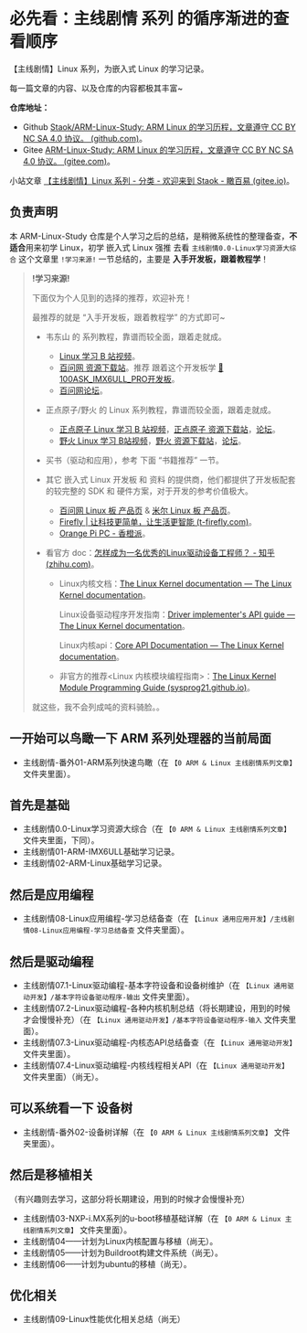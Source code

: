 # 必先看：主线剧情 系列 的循序渐进的查看顺序

【主线剧情】Linux 系列，为嵌入式 Linux 的学习记录。

每一篇文章的内容、以及仓库的内容都极其丰富~

**仓库地址：**

- Github [Staok/ARM-Linux-Study: ARM Linux 的学习历程，文章遵守 CC BY NC SA 4.0 协议。 (github.com)](https://github.com/Staok/ARM-Linux-Study)。
- Gitee [ARM-Linux-Study: ARM Linux 的学习历程，文章遵守 CC BY NC SA 4.0 协议。 (gitee.com)](https://gitee.com/staok/ARM-Linux-Study)。

小站文章 [【主线剧情】Linux 系列 - 分类 - 欢迎来到 Staok - 瞰百易 (gitee.io)](https://staok.gitee.io/categories/主线剧情linux-系列/)。

## 负责声明

本 ARM-Linux-Study 仓库是个人学习之后的总结，是稍微系统性的整理备查，**不适合**用来初学 Linux，初学 嵌入式 Linux 强推 去看 `主线剧情0.0-Linux学习资源大综合` 这个文章里 `!学习来源!` 一节总结的，主要是 **入手开发板，跟着教程学**！

> **!学习来源!**
>
> 下面仅为个人见到的选择的推荐，欢迎补充！
>
> 最推荐的就是 “入手开发板，跟着教程学” 的方式即可~
>
> - 韦东山 的 系列教程，靠谱而较全面，跟着走就成。
>
>   - [Linux 学习 B 站视频](https://space.bilibili.com/275908810/channel/seriesdetail?sid=1714177)。
>   - [百问网 资源下载站](http://download.100ask.org/)。推荐 跟着这个开发板学 [🎫100ASK_IMX6ULL_PRO开发板](http://download.100ask.org/boards/Nxp/100ask_imx6ull_pro/index.html)。
>   - [百问网论坛](https://forums.100ask.net/)。
>
> - 正点原子/野火 的 Linux 系列教程，靠谱而较全面，跟着走就成。
>
>   - [正点原子 Linux 学习 B 站视频](https://space.bilibili.com/394620890/channel/seriesdetail?sid=2042045)，[正点原子 资源下载站](http://www.openedv.com/docs/index.html)，[论坛](http://www.openedv.com/docs/index.html)。
>   - [野火 Linux 学习 B站视频](https://space.bilibili.com/356820657/channel/seriesdetail?sid=1702001)，[野火 资源下载站](https://doc.embedfire.com/products/link/zh/latest/index.html)，[论坛](https://www.firebbs.cn/)。
>
> - 买书（驱动和应用），参考 下面 “书籍推荐” 一节。
>
> - 其它 嵌入式 Linux 开发板 和 资料 的提供商，他们都提供了开发板配套的较完整的 SDK 和 硬件方案，对于开发的参考价值极大。
>
>   - [百问网 Linux 板 产品页](http://www.100ask.org/LinuxBoard/) & [米尔 Linux 板 产品页](http://www.myir-tech.com/product/index.asp?anclassid=100)。
>   - [Firefly | 让科技更简单，让生活更智能 (t-firefly.com)](https://wiki.t-firefly.com/)。
>   - [Orange Pi PC - 香橙派](http://www.orangepi.cn/orangepipc/index_cn.html)。
>
> - 看官方 doc：[怎样成为一名优秀的Linux驱动设备工程师？ - 知乎 (zhihu.com)](https://www.zhihu.com/question/302236329/answer/3027444921)。
>
>   - Linux内核文档：[The Linux Kernel documentation — The Linux Kernel documentation](https://www.kernel.org/doc/html/latest/index.html)。
>
>     Linux设备驱动程序开发指南：[Driver implementer's API guide — The Linux Kernel documentation](https://www.kernel.org/doc/html/latest/driver-api/)。
>
>     Linux内核api：[Core API Documentation — The Linux Kernel documentation](https://www.kernel.org/doc/html/latest/core-api/index.html)。
>
>   - 非官方的推荐<Linux 内核模块编程指南>：[The Linux Kernel Module Programming Guide (sysprog21.github.io)](https://sysprog21.github.io/lkmpg/)。
>
>
> 就这些，我不会列成吨的资料骑脸。。

## 一开始可以鸟瞰一下 ARM 系列处理器的当前局面

- 主线剧情-番外01-ARM系列快速鸟瞰（在 `【0 ARM & Linux 主线剧情系列文章】` 文件夹里面）。

## 首先是基础

- 主线剧情0.0-Linux学习资源大综合（在 `【0 ARM & Linux 主线剧情系列文章】` 文件夹里面，下同）。
- 主线剧情01-ARM-IMX6ULL基础学习记录。
- 主线剧情02-ARM-Linux基础学习记录。

## 然后是应用编程

- 主线剧情08-Linux应用编程-学习总结备查（在 `【Linux 通用应用开发】/主线剧情08-Linux应用编程-学习总结备查` 文件夹里面）。

## 然后是驱动编程

- 主线剧情07.1-Linux驱动编程-基本字符设备和设备树维护（在 `【Linux 通用驱动开发】/基本字符设备驱动程序-输出` 文件夹里面）。
- 主线剧情07.2-Linux驱动编程-各种内核机制总结（将长期建设，用到的时候才会慢慢补充）（在 `【Linux 通用驱动开发】/基本字符设备驱动程序-输入` 文件夹里面）。
- 主线剧情07.3-Linux驱动编程-内核态API总结备查（在 `【Linux 通用驱动开发】` 文件夹里面）。
- 主线剧情07.4-Linux驱动编程-内核线程相关API（在 `【Linux 通用驱动开发】` 文件夹里面）（尚无）。

## 可以系统看一下 设备树

- 主线剧情-番外02-设备树详解（在 `【0 ARM & Linux 主线剧情系列文章】` 文件夹里面）。

## 然后是移植相关

（有兴趣则去学习，这部分将长期建设，用到的时候才会慢慢补充）

- 主线剧情03-NXP-i.MX系列的u-boot移植基础详解（在 `【0 ARM & Linux 主线剧情系列文章】` 文件夹里面）。
- 主线剧情04——计划为Linux内核配置与移植（尚无）。
- 主线剧情05——计划为Buildroot构建文件系统（尚无）。
- 主线剧情06——计划为ubuntu的移植（尚无）。

## 优化相关

- 主线剧情09-Linux性能优化相关总结（尚无）